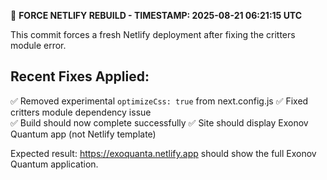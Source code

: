 🚀 **FORCE NETLIFY REBUILD - TIMESTAMP: 2025-08-21 06:21:15 UTC**

This commit forces a fresh Netlify deployment after fixing the critters module error.

## Recent Fixes Applied:
✅ Removed experimental `optimizeCss: true` from next.config.js
✅ Fixed critters module dependency issue  
✅ Build should now complete successfully
✅ Site should display Exonov Quantum app (not Netlify template)

Expected result: https://exoquanta.netlify.app should show the full Exonov Quantum application.
